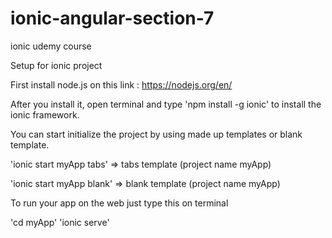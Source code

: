 # ionic-angular-section-7
ionic udemy course

Setup for ionic project

First install node.js on this link : https://nodejs.org/en/

After you install it, open terminal and type 'npm install -g ionic' to install the ionic framework.

You can start initialize the project by using made up templates or blank template. 

'ionic start myApp tabs' => tabs template (project name myApp)

'ionic start myApp blank' => blank template (project name myApp)

To run your app on the web just type this on terminal 

'cd myApp' 
'ionic serve'

